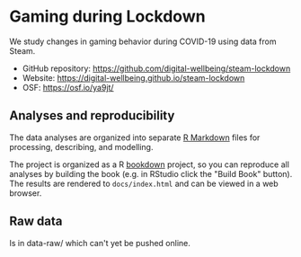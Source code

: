 
# Gaming during Lockdown

We study changes in gaming behavior during COVID-19 using data from Steam.

- GitHub repository: <https://github.com/digital-wellbeing/steam-lockdown>
- Website: <https://digital-wellbeing.github.io/steam-lockdown>
- OSF: <https://osf.io/ya9jt/>

## Analyses and reproducibility

The data analyses are organized into separate [R Markdown](https://rmarkdown.rstudio.com/) files for processing, describing, and modelling.

The project is organized as a R [bookdown](https://bookdown.org/yihui/bookdown/) project, so you can reproduce all analyses by building the book (e.g. in RStudio click the "Build Book" button). The results are rendered to `docs/index.html` and can be viewed in a web browser.

## Raw data

Is in data-raw/ which can't yet be pushed online.
